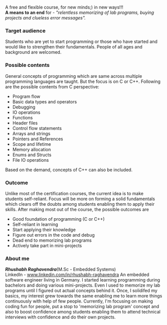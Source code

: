 A free and flexible course, for new minds;) in new ways!!!<br/>
**A means to an end** for - *"relentless memorizing of lab programs, buying projects and clueless error messages".*

### Target audience
Students who are yet to start programming or those who have started and would like to strengthen their fundamentals.
People of all ages and background are welcomed.

### Possible contents 
General concepts of programming which are same across multiple programming languages are taught. But the focus is on C or C++.
Following are the possible contents from C perspective:
- Program flow
- Basic data types and operators
- Debugging
- IO operations
- Functions
- Header files
- Control flow statements
- Arrays and strings
- Pointers and References
- Scope and lifetime
- Memory allocation
- Enums and Structs
- File IO operations

Based on the demand, concepts of C++ can also be included.

### Outcome
Unlike most of the certification courses, the current idea is to make students self-reliant. Focus will be more on forming a solid fundamentals which clears off the doubts among students enabling them to apply their skills. After making most out of the course, the possible outcomes are
- Good foundation of programming (C or C++)
- Self-reliant in learning
- Start applying their knowledge
- Figure out errors in the code and debug
- Dead end to memorizing lab programs
- Actively take part in mini-projects

### About me
***Rhushabh Raghavendra***(M.Sc - Embedded Systems) <br/>
LinkedIn - www.linkedin.com/in/rhushabh-raghavendra
An embedded software engineer living in Germany. I started learning programming during bachelors and doing various mini-projects. Even I used to memorize my lab programs until I figured out actual concepts behind it. Once, I solidifed my basics, my interest grew towards the same enabling me to learn more things continuously with help of few people. Currently, I'm focusing on making coding fun for people, put a stop to 'memorizing lab program' concept and also to boost confidence among students enabling them to attend technical interviews with confidence and do their own projects.




